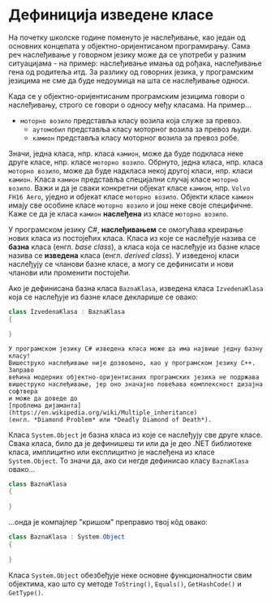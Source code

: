 # Дефиниција изведене класе

На почетку школске године поменуто је наслеђивање, као један од основних
концепата у објектно-оријентисаном програмирању. Сама реч наслеђивање у
говорном језику може да се употреби у разним ситуацијама - на пример:
наслеђивање имања од рођака, наслеђивање гена од родитеља итд. За разлику од
говорних језика, у програмским језицима не сме да буде недоумица на шта се
наслеђивање односи.

Када се у објектно-оријентисаним програмским језицима говори о наслеђивању,
строго се говори о односу међу класама. На пример...

* `моторно возило` представља класу возила која служе за превоз.
  * `аутомобил` представља класу моторног возила за превоз људи.
  * `камион` представља класу моторног возила за превоз робе.

Значи, једна класа, нпр. класа `камион`, може да буде подкласа неке друге
класе, нпр. класе `моторно возило`. Обрнуто, једна класа, нпр. класа
`моторно возило`, може да буде надкласа некој другој класи, нпр. класи
`камион`. Класа `камион` представља специјални случај класе `моторно возило`.
Важи и да је сваки конкретни објекат класе `камиом`, нпр. `Volvo FH16 Aero`,
уједно и објекат класе `моторно возило`. Објекти класе `камион` имају све
особине класе `моторно возило` и још неке своје специфичне. Каже се да је
класа `камион` **наслеђена** из класе `моторно возило`.

У програмском језику C#, **наслеђивањем** се омогућава креирање нових класа из
постојећих класа. Класа из које се наслеђује назива се **базна** класа (енгл.
*base class*), а класа која се наслеђује из базне класе назива се **изведена**
класа (енгл. *derived class*). У изведеној класи наслеђују се чланови базне
класе, а могу се дефинисати и нови чланови или променити постојећи.

Ако је дефинисана базна класа `BaznaKlasa`, изведена класа `IzvedenaKlasa` која
се наслеђује из базне класе декларише се овако:

```cs
class IzvedenaKlasa : BaznaKlasa
{

}
```

```{technicalnote}
У програмском језику C# изведена класа може да има највише једну базну класу!
Вишеструко наслеђивање није дозвољено, као у програмском језику C++. Заправо
већина модерних објектно-оријентисаних програмских језика не подржава
вишеструко наслеђивање, јер оно значајно повећава комплексност дизајна софтвера
и може да доведе до
[проблема дијаманта](https://en.wikipedia.org/wiki/Multiple_inheritance)
(енгл. *Diamond Problem* или *Deadly Diamond of Death*).
```

Класа `System.Object` је базна класа из које се наслеђују све друге класе.
Свака класа, било да је дефинишеш ти или да је део .NET библиотеке класа,
имплицитно или експлицитно је наслеђена из класе `System.Object`. То значи да,
ако си негде дефинисао класу `BaznaKlasa` овако...

```cs
class BaznaKlasa
{
    
}
```

...онда је компајлер "кришом" преправио твој кôд овако:

```cs
class BaznaKlasa : System.Object
{
    
}
```

Класа `System.Object` обезбеђује неке основне функционалности свим објектима,
као што су методе `ToString()`, `Equals()`, `GetHashCode()` и `GetType()`.
